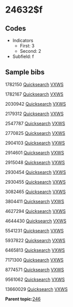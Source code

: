 # 24632$f

## Codes

-   Indicators
    -   First: 3
    -   Second: 2
-   Subfield: f

## Sample bibs

1782150 [Quicksearch](https://search.library.yale.edu/catalog/1782150) [VXWS](http://prodorbis.library.yale.edu:7014/vxws/GetHoldingsService?bibId=1782150)

1782167 [Quicksearch](https://search.library.yale.edu/catalog/1782167) [VXWS](http://prodorbis.library.yale.edu:7014/vxws/GetHoldingsService?bibId=1782167)

2030942 [Quicksearch](https://search.library.yale.edu/catalog/2030942) [VXWS](http://prodorbis.library.yale.edu:7014/vxws/GetHoldingsService?bibId=2030942)

2179312 [Quicksearch](https://search.library.yale.edu/catalog/2179312) [VXWS](http://prodorbis.library.yale.edu:7014/vxws/GetHoldingsService?bibId=2179312)

2547787 [Quicksearch](https://search.library.yale.edu/catalog/2547787) [VXWS](http://prodorbis.library.yale.edu:7014/vxws/GetHoldingsService?bibId=2547787)

2770825 [Quicksearch](https://search.library.yale.edu/catalog/2770825) [VXWS](http://prodorbis.library.yale.edu:7014/vxws/GetHoldingsService?bibId=2770825)

2904103 [Quicksearch](https://search.library.yale.edu/catalog/2904103) [VXWS](http://prodorbis.library.yale.edu:7014/vxws/GetHoldingsService?bibId=2904103)

2914601 [Quicksearch](https://search.library.yale.edu/catalog/2914601) [VXWS](http://prodorbis.library.yale.edu:7014/vxws/GetHoldingsService?bibId=2914601)

2915048 [Quicksearch](https://search.library.yale.edu/catalog/2915048) [VXWS](http://prodorbis.library.yale.edu:7014/vxws/GetHoldingsService?bibId=2915048)

2930454 [Quicksearch](https://search.library.yale.edu/catalog/2930454) [VXWS](http://prodorbis.library.yale.edu:7014/vxws/GetHoldingsService?bibId=2930454)

2930455 [Quicksearch](https://search.library.yale.edu/catalog/2930455) [VXWS](http://prodorbis.library.yale.edu:7014/vxws/GetHoldingsService?bibId=2930455)

3082465 [Quicksearch](https://search.library.yale.edu/catalog/3082465) [VXWS](http://prodorbis.library.yale.edu:7014/vxws/GetHoldingsService?bibId=3082465)

3804411 [Quicksearch](https://search.library.yale.edu/catalog/3804411) [VXWS](http://prodorbis.library.yale.edu:7014/vxws/GetHoldingsService?bibId=3804411)

4627294 [Quicksearch](https://search.library.yale.edu/catalog/4627294) [VXWS](http://prodorbis.library.yale.edu:7014/vxws/GetHoldingsService?bibId=4627294)

4644430 [Quicksearch](https://search.library.yale.edu/catalog/4644430) [VXWS](http://prodorbis.library.yale.edu:7014/vxws/GetHoldingsService?bibId=4644430)

5541231 [Quicksearch](https://search.library.yale.edu/catalog/5541231) [VXWS](http://prodorbis.library.yale.edu:7014/vxws/GetHoldingsService?bibId=5541231)

5937822 [Quicksearch](https://search.library.yale.edu/catalog/5937822) [VXWS](http://prodorbis.library.yale.edu:7014/vxws/GetHoldingsService?bibId=5937822)

6465813 [Quicksearch](https://search.library.yale.edu/catalog/6465813) [VXWS](http://prodorbis.library.yale.edu:7014/vxws/GetHoldingsService?bibId=6465813)

7171300 [Quicksearch](https://search.library.yale.edu/catalog/7171300) [VXWS](http://prodorbis.library.yale.edu:7014/vxws/GetHoldingsService?bibId=7171300)

8774571 [Quicksearch](https://search.library.yale.edu/catalog/8774571) [VXWS](http://prodorbis.library.yale.edu:7014/vxws/GetHoldingsService?bibId=8774571)

9561062 [Quicksearch](https://search.library.yale.edu/catalog/9561062) [VXWS](http://prodorbis.library.yale.edu:7014/vxws/GetHoldingsService?bibId=9561062)

13660029 [Quicksearch](https://search.library.yale.edu/catalog/13660029) [VXWS](http://prodorbis.library.yale.edu:7014/vxws/GetHoldingsService?bibId=13660029)

**Parent topic:**[246](../../tags/246/246.md)

